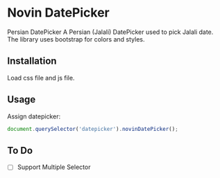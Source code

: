 # Novin DatePicker
Persian DatePicker
A Persian (Jalali) DatePicker used to pick Jalali date. The library uses
 bootstrap for colors and styles.
 
## Installation
Load css file and js file.

## Usage
Assign datepicker:
```javascript
document.querySelector('datepicker').novinDatePicker();
```
## To Do
- [ ] Support Multiple Selector